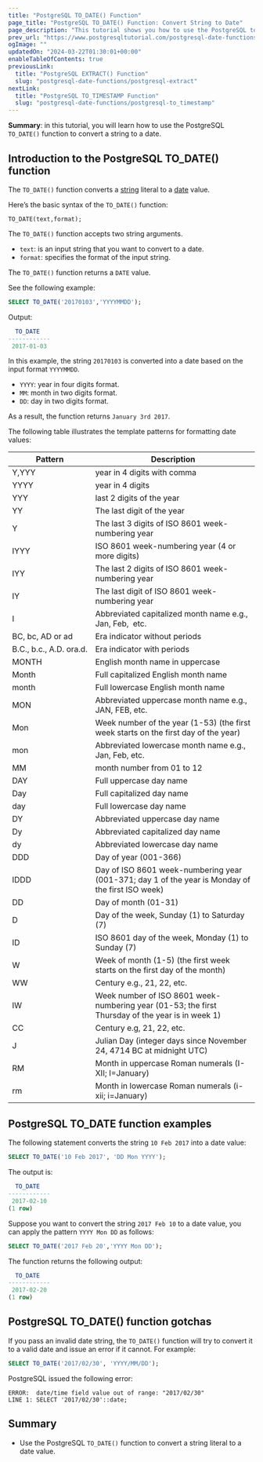 ```yaml
---
title: "PostgreSQL TO_DATE() Function"
page_title: "PostgreSQL TO_DATE() Function: Convert String to Date"
page_description: "This tutorial shows you how to use the PostgreSQL to_date function to convert a string literal to a date value based on a specified pattern."
prev_url: "https://www.postgresqltutorial.com/postgresql-date-functions/postgresql-to_date/"
ogImage: ""
updatedOn: "2024-03-22T01:30:01+00:00"
enableTableOfContents: true
previousLink: 
  title: "PostgreSQL EXTRACT() Function"
  slug: "postgresql-date-functions/postgresql-extract"
nextLink: 
  title: "PostgreSQL TO_TIMESTAMP Function"
  slug: "postgresql-date-functions/postgresql-to_timestamp"
---
```





**Summary**: in this tutorial, you will learn how to use the PostgreSQL `TO_DATE()` function to convert a string to a date.


## Introduction to the PostgreSQL TO\_DATE() function

The `TO_DATE()` function converts a [string](../postgresql-tutorial/postgresql-char-varchar-text) literal to a [date](../postgresql-tutorial/postgresql-date) value.

Here’s the basic syntax of the `TO_DATE()` function:


```phpsql
TO_DATE(text,format);
```
The `TO_DATE()` function accepts two string arguments.

* `text`: is an input string that you want to convert to a date.
* `format`: specifies the format of the input string.

The `TO_DATE()` function returns a `DATE` value.

See the following example:


```sql
SELECT TO_DATE('20170103','YYYYMMDD');
```
Output:


```sql
  TO_DATE
------------
 2017-01-03
```
In this example, the string `20170103` is converted into a date based on the input format `YYYYMMDD`.

* `YYYY`: year in four digits format.
* `MM`: month in two digits format.
* `DD`: day in two digits format.

As a result, the function returns `January 3rd 2017`.

The following table illustrates the template patterns for formatting date values:



| **Pattern** | **Description** |
| --- | --- |
| Y,YYY | year in 4 digits with comma |
| YYYY | year in 4 digits |
| YYY | last 2 digits of the year |
| YY | The last digit of the year |
| Y | The last 3 digits of ISO 8601 week\-numbering year |
| IYYY | ISO 8601 week\-numbering year (4 or more digits) |
| IYY | The last 2 digits of ISO 8601 week\-numbering year |
| IY | The last digit of ISO 8601 week\-numbering year |
| I | Abbreviated capitalized month name e.g., Jan, Feb,  etc. |
| BC, bc, AD or ad | Era indicator without periods |
| B.C., b.c., A.D. ora.d. | Era indicator with periods |
| MONTH | English month name in uppercase |
| Month | Full capitalized English month name |
| month | Full lowercase English month name |
| MON | Abbreviated uppercase month name e.g., JAN, FEB, etc. |
| Mon | Week number of the year (1\-53\) (the first week starts on the first day of the year) |
| mon | Abbreviated lowercase month name e.g., Jan, Feb, etc. |
| MM | month number from 01 to 12 |
| DAY | Full uppercase day name |
| Day | Full capitalized day name |
| day | Full lowercase day name |
| DY | Abbreviated uppercase day name |
| Dy | Abbreviated capitalized day name |
| dy | Abbreviated lowercase day name |
| DDD | Day of year (001\-366\) |
| IDDD | Day of ISO 8601 week\-numbering year (001\-371; day 1 of the year is Monday of the first ISO week) |
| DD | Day of month (01\-31\) |
| D | Day of the week, Sunday (1\) to Saturday (7\) |
| ID | ISO 8601 day of the week, Monday (1\) to Sunday (7\) |
| W | Week of month (1\-5\) (the first week starts on the first day of the month) |
| WW | Century e.g., 21, 22, etc. |
| IW | Week number of ISO 8601 week\-numbering year (01\-53; the first Thursday of the year is in week 1\) |
| CC | Century e.g, 21, 22, etc. |
| J | Julian Day (integer days since November 24, 4714 BC at midnight UTC) |
| RM | Month in uppercase Roman numerals (I\-XII; I\=January) |
| rm | Month in lowercase Roman numerals (i\-xii; i\=January) |


## PostgreSQL TO\_DATE function examples

The following statement converts the string `10 Feb 2017` into a date value:


```sql
SELECT TO_DATE('10 Feb 2017', 'DD Mon YYYY');
```
The output is:


```sql
  TO_DATE
------------
 2017-02-10
(1 row)
```
Suppose you want to convert the string `2017 Feb 10` to a date value, you can apply the pattern `YYYY Mon DD` as follows:


```sql
SELECT TO_DATE('2017 Feb 20','YYYY Mon DD');
```
The function returns the following output:


```sql
  TO_DATE
------------
 2017-02-20
(1 row)
```

## PostgreSQL TO\_DATE() function gotchas

If you pass an invalid date string, the `TO_DATE()` function will try to convert it to a valid date and issue an error if it cannot. For example:


```sql
SELECT TO_DATE('2017/02/30', 'YYYY/MM/DD');
```
PostgreSQL issued the following error:


```
ERROR:  date/time field value out of range: "2017/02/30"
LINE 1: SELECT '2017/02/30'::date;
```

## Summary

* Use the PostgreSQL `TO_DATE()` function to convert a string literal to a date value.

